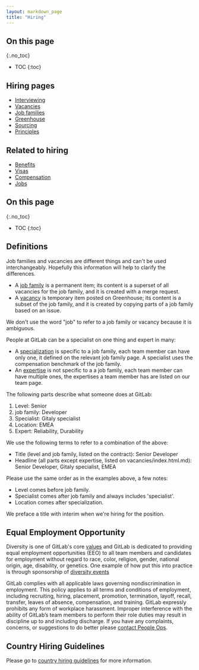 ```yaml
---
layout: markdown_page
title: "Hiring"
---
```


## On this page
{:.no_toc}

- TOC
{:toc}

## Hiring pages

- [Interviewing](https://github.com/daijapan/test/tree/master/hiring/interviewing/index.html.md)
- [Vacancies](https://github.com/daijapan/test/tree/master/hiring/vacancies/index.html.md)
- [Job families](https://github.com/daijapan/test/tree/master/hiring/job-families/index.html.md)
- [Greenhouse](https://github.com/daijapan/test/tree/master/hiring/greenhouse/index.html.md)
- [Sourcing](https://github.com/daijapan/test/tree/master/hiring/sourcing/index.html.md)
- [Principles](https://github.com/daijapan/test/tree/master/hiring/principles/index.html.md)

## Related to hiring

- [Benefits](https://github.com/daijapan/test/tree/master/benefits/index.html.md)
- [Visas](https://github.com/daijapan/test/tree/master/people-operations/visas/index.html.md)
- [Compensation](https://github.com/daijapan/test/tree/master/people-operations/global-compensation/index.html.md)
- [Jobs](/jobs/)

## On this page
{:.no_toc}

- TOC
{:toc}

## Definitions

Job families and vacancies are different things and can't be used interchangeably. Hopefully this information will help to clarify the differences.

- A [job family](/job-families/index.html.md) is a permanent item; its content is a superset of all vacancies for the job family, and it is created with a merge request.
- A [vacancy](https://github.com/daijapan/test/tree/master/hiring/vacancies/index.html.md) is temporary item posted on Greenhouse; its content is a subset of the job family, and it is created by copying parts of a job family based on an issue.

We don't use the word "job" to refer to a job family or vacancy because it is ambiguous.

People at GitLab can be a specialist on one thing and expert in many:

- A [specialization](/team/structure/#specialist) is specific to a job family, each team member can have only one, it defined on the relevant job family page. A specialist uses the compensation benchmark of the job family.
- An [expertise](/team/structure/#expert) is not specific to a a job family, each team member can have multiple ones, the expertises a team member has are listed on our team page.

The following parts describe what someone does at GitLab:

1. Level: Senior
1. job family: Developer
1. Specialist: Gitaly specialist
1. Location: EMEA
1. Expert: Reliability, Durability

We use the following terms to refer to a combination of the above:

- Title (level and job family, listed on the contract): Senior Developer
- Headline (all parts except expertise, listed on vacancies/index.html.md): Senior Developer, Gitaly specialist, EMEA

Please use the same order as in the examples above, a few notes:

- Level comes before job family.
- Specialist comes after job family and always includes 'specialist'.
- Location comes after specialization.

We preface a title with interim when we're hiring for the position.

## Equal Employment Opportunity

 Diversity is one of GitLab's core [values](https://github.com/daijapan/test/tree/master/values/index.html.md) and
 GitLab is dedicated to providing equal employment opportunities (EEO) to all team members
 and candidates for employment without regard to race, color, religion, gender,
 national origin, age, disability, or genetics. One example of how put this into practice
 is through sponsorship of [diversity events](/2016/03/24/sponsorship-update/)

 GitLab complies with all applicable laws governing nondiscrimination in employment. This policy applies to all terms and conditions of employment, including recruiting, hiring, placement, promotion, termination, layoff, recall, transfer,
 leaves of absence, compensation, and training. GitLab expressly prohibits any form of workplace harassment.
 Improper interference with the ability of GitLab’s team members to perform their role duties
 may result in discipline up to and including discharge. If you have any complaints, concerns,
 or suggestions to do better please [contact People Ops](https://github.com/daijapan/test/tree/master/people-operations/#reach-peopleops).

## Country Hiring Guidelines

Please go to [country hiring guidelines](/jobs/faq/#country-hiring-guidelines) for more information.
